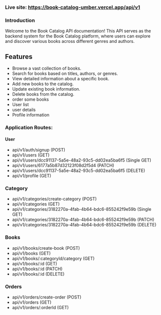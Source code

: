 
### Live site: https://book-catalog-umber.vercel.app/api/v1
### Introduction

Welcome to the Book Catalog API documentation! This API serves as the backend
system for the Book Catalog platform, where users can explore and discover
various books across different genres and authors.


## Features

- Browse a vast collection of books.
- Search for books based on titles, authors, or genres.
- View detailed information about a specific book.
- Add new books to the catalog.
- Update existing book information.
- Delete books from the catalog.
- order some books
- User list
- user details
- Profile information



### Application Routes:

#### User

- api/v1/auth/signup (POST)
- api/v1/users (GET)
- api/v1/users/dcc91137-5a5e-48a2-93c5-dd02ea5ba6f5 (Single GET)
- api/v1/users/6177a5b87d32123f08d2f5d4 (PATCH)
- api/v1/users/dcc91137-5a5e-48a2-93c5-dd02ea5ba6f5 (DELETE)
- api/v1/profile (GET)

### Category

- api/v1/categories/create-category (POST)
- api/v1/categories (GET)
- api/v1/categories/3182270a-4fab-4b64-bdc6-855242f9e59b (Single GET)
- api/v1/categories/3182270a-4fab-4b64-bdc6-855242f9e59b (PATCH)
- api/v1/categories/3182270a-4fab-4b64-bdc6-855242f9e59b (DELETE)

### Books

- api/v1/books/create-book (POST)
- api/v1/books (GET)
- api/v1/books/:categoryId/category (GET)
- api/v1/books/:id (GET)
- api/v1/books/:id (PATCH)
- api/v1/books/:id (DELETE)

### Orders

- api/v1/orders/create-order (POST)
- api/v1/orders (GET)
- api/v1/orders/:orderId (GET)



